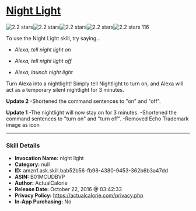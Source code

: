 # [Night Light](http://alexa.amazon.com/#skills/amzn1.ask.skill.bab52b56-fb98-4380-9453-362b6b3a47dd)
![2.2 stars](../../images/ic_star_black_18dp_1x.png)![2.2 stars](../../images/ic_star_black_18dp_1x.png)![2.2 stars](../../images/ic_star_half_black_18dp_1x.png)![2.2 stars](../../images/ic_star_border_black_18dp_1x.png)![2.2 stars](../../images/ic_star_border_black_18dp_1x.png) 116

To use the Night Light skill, try saying...

* *Alexa, tell night light on*

* *Alexa, tell night light off*

* *Alexa, launch night light*

Turn Alexa into a nightlight! Simply tell Nightlight to turn on, and Alexa will act as a temporary silent nightlight for 3 minutes.

**Update 2**
-Shortened the command sentences to "on" and "off".

**Update 1**
-The nightlight will now stay on for 3 minutes.
-Shortened the command sentences to "turn on" and "turn off".
-Removed Echo Trademark image as icon

***

### Skill Details

* **Invocation Name:** night light
* **Category:** null
* **ID:** amzn1.ask.skill.bab52b56-fb98-4380-9453-362b6b3a47dd
* **ASIN:** B01MCUDBVP
* **Author:** ActualCalorie
* **Release Date:** October 22, 2016 @ 03:42:33
* **Privacy Policy:** https://actualcalorie.com/privacy.php
* **In-App Purchasing:** No
